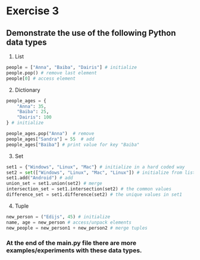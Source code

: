 # Exercise 3
## Demonstrate the use of the following Python data types
1. List
```python
people = ["Anna", "Baiba", "Dairis"] # initialize
people.pop() # remove last element
people[0] # access element
```
2. Dictionary
```python
people_ages = {
    "Anna": 35,
    "Baiba": 25,
    "Dairis": 100
} # initialize

people_ages.pop("Anna")  # remove
people_ages["Sandra"] = 55  # add
people_ages["Baiba"] # print value for key "Baiba" 
```
3. Set
```python
set1 = {"Windows", "Linux", "Mac"} # initialize in a hard coded way
set2 = set(["Windows", "Linux", "Mac", "Linux"]) # initialize from list
set1.add("Android") # add
union_set = set1.union(set2) # merge
intersection_set = set1.intersection(set2) # the common values
difference_set = set1.difference(set2) # the unique values in set1
```
4. Tuple
```python
new_person = ("Edijs", 45) # initialize
name, age = new_person # access/unpack elements
new_people = new_person1 + new_person2 # merge tuples
```

### At the end of the main.py file there are more examples/experiments with these data types.
